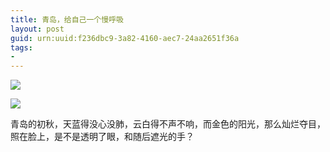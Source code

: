 ```yaml
---
title: 青岛，给自己一个慢呼吸
layout: post
guid: urn:uuid:f236dbc9-3a82-4160-aec7-24aa2651f36a
tags:
- 
---
```

![](http://7qn7v7.com1.z0.glb.clouddn.com/qingdao-21.JPG)

![](http://7qn7v7.com1.z0.glb.clouddn.com/qingdao-28.jpg)

青岛的初秋，天蓝得没心没肺，云白得不声不响，而金色的阳光，那么灿烂夺目，照在脸上，是不是透明了眼，和随后遮光的手？
